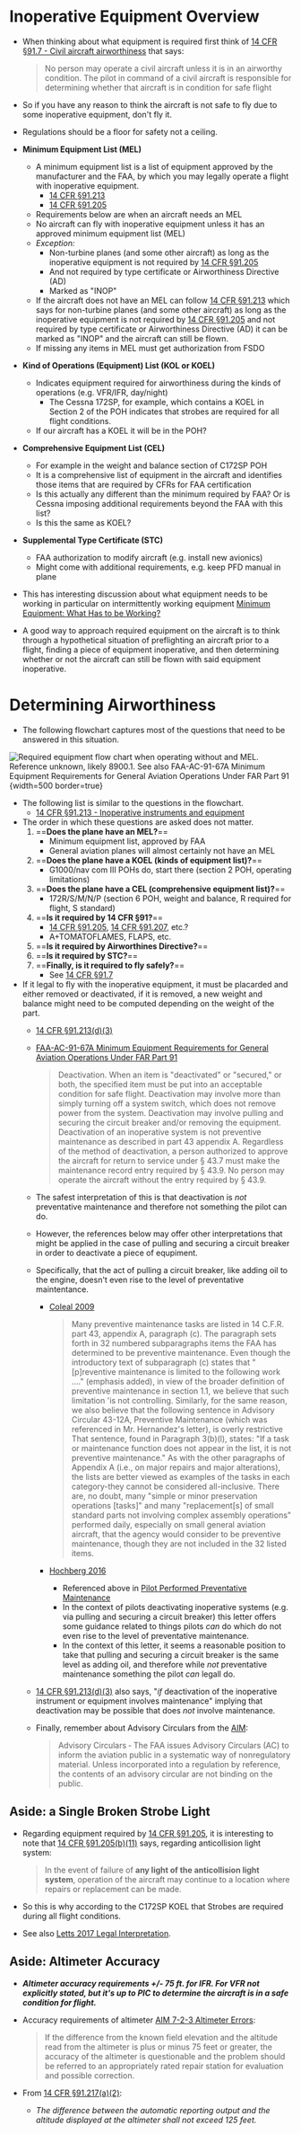 # Inoperative Equipment Overview

* When thinking about what equipment is required first think of [14 CFR &sect;91.7 - Civil aircraft airworthiness](https://www.ecfr.gov/current/title-14/chapter-I/subchapter-F/part-91/subpart-A/section-91.7) that says:

  > No person may operate a civil aircraft unless it is in an airworthy condition. The pilot in command of a civil aircraft is responsible for determining whether that aircraft is in condition for safe flight

* So if you have any reason to think the aircraft is not safe to fly due to some inoperative equipment, don't fly it.
* Regulations should be a floor for safety not a ceiling.

* **Minimum Equipment List (MEL)**
  * A minimum equipment list is a list of equipment approved by the manufacturer and the FAA, by which you may legally operate a flight with inoperative equipment.
    * [14 CFR &sect;91.213](https://www.ecfr.gov/current/title-14/chapter-I/subchapter-F/part-91/subpart-C/section-91.213)
    * [14 CFR &sect;91.205](https://www.ecfr.gov/current/title-14/chapter-I/subchapter-F/part-91/subpart-C/section-91.205)
  * Requirements below are when an aircraft needs an MEL
  * No aircraft can fly with inoperative equipment unless it has an approved minimum equipment list (MEL)
  * *Exception:*
    * Non-turbine planes (and some other aircraft) as long as the inoperative equipment is not required by [14 CFR &sect;91.205](https://www.ecfr.gov/current/title-14/chapter-I/subchapter-F/part-91/subpart-C/section-91.205)
    * And not required by type certificate or Airworthiness Directive (AD)
    * Marked as "INOP"
  * If the aircraft does not have an MEL can follow [14 CFR &sect;91.213](https://www.ecfr.gov/current/title-14/chapter-I/subchapter-F/part-91/subpart-C/section-91.213) which says for non-turbine planes (and some other aircraft) as long as the inoperative equipment is not required by [14 CFR &sect;91.205](https://www.ecfr.gov/current/title-14/chapter-I/subchapter-F/part-91/subpart-C/section-91.205) and not required by type certificate or Airworthiness Directive (AD) it can be marked as "INOP" and the aircraft can still be flown.
  * If missing any items in MEL must get authorization from FSDO
* **Kind of Operations (Equipment) List (KOL or KOEL)**
  * Indicates equipment required for airworthiness during the kinds of operations (e.g. VFR/IFR, day/night)
    * The Cessna 172SP, for example, which contains a KOEL in Section 2 of the POH indicates that strobes are required for all flight conditions.
  * If our aircraft has a KOEL it will be in the POH?
* **Comprehensive Equipment List (CEL)**
  * For example in the weight and balance section of C172SP POH
  * It is a comprehensive list of equipment in the aircraft and identifies those items that are required by CFRs for FAA certification
  * Is this actually any different than the minimum required by FAA? Or is Cessna imposing additional requirements beyond the FAA with this list?
  * Is this the same as KOEL?
* **Supplemental Type Certificate (STC)**
  * FAA authorization to modify aircraft (e.g. install new avionics)
  * Might come with additional requirements, e.g. keep PFD manual in plane
* This has interesting discussion about what equipment needs to be working in particular on intermittently working equipment [Minimum Equipment: What Has to be Working?](https://www.cirruspilots.org/Publications/Articles/minimum-equipment-what-has-to-be-working)
* A good way to approach required equipment on the aircraft is to think through a hypothetical situation of preflighting an aircraft prior to a flight, finding a piece of equipment inoperative, and then determining whether or not the aircraft can still be flown with said equipment inoperative.

# Determining Airworthiness

* The following flowchart captures most of the questions that need to be answered in this situation.

![Required equipment flow chart when operating _without_ and MEL. Reference unknown, likely [8900.1](https://drs.faa.gov/browse/ORDER_8900.1/doctypeDetails). See also [FAA-AC-91-67A Minimum Equipment Requirements for General Aviation Operations Under FAR Part 91](https://www.faa.gov/documentLibrary/media/Advisory_Circular/AC_91-67A.pdf)](/img/minimum-equipment-flow-chart.jpg){width=500 border=true}

* The following list is similar to the questions in the flowchart.
  * [14 CFR &sect;91.213 - Inoperative instruments and equipment](https://www.ecfr.gov/current/title-14/chapter-I/subchapter-F/part-91/subpart-C/section-91.213)
* The order in which these questions are asked does not matter.
  1. ==**Does the plane have an MEL?**==
      * Minimum equipment list, approved by FAA
      * General aviation planes will almost certainly not have an MEL
  2. ==**Does the plane have a KOEL (kinds of equipment list)?**==
      * G1000/nav com III POHs do, start there (section 2 POH, operating limitations)
  3. ==**Does the plane have a CEL (comprehensive equipment list)?**==
      * 172R/S/M/N/P (section 6 POH, weight and balance, R required for flight, S standard)
  4. ==**Is it required by 14 CFR &sect;91?**==
      * [14 CFR &sect;91.205](https://www.ecfr.gov/current/title-14/chapter-I/subchapter-F/part-91/subpart-C/section-91.205), [14 CFR &sect;91.207](https://www.ecfr.gov/current/title-14/chapter-I/subchapter-F/part-91/subpart-C/section-91.207), etc.?
      * A+TOMATOFLAMES, FLAPS, etc.
  5. ==**Is it required by Airworthines Directive?**==
  6. ==**Is it required by STC?**==
  7. ==**Finally, is it required to fly safely?**==
      * See [14 CFR &sect;91.7](https://www.ecfr.gov/current/title-14/chapter-I/subchapter-F/part-91/subpart-A/section-91.7)
* If it legal to fly with the inoperative equipment, it must be placarded and either removed or deactivated, if it is removed, a new weight and balance might need to be computed depending on the weight of the part.
  * [14 CFR &sect;91.213(d)(3)](https://www.ecfr.gov/current/title-14/part-91/section-91.213#p-91.213(d)(3))
  * [FAA-AC-91-67A Minimum Equipment Requirements for General Aviation Operations Under FAR Part 91](https://www.faa.gov/documentLibrary/media/Advisory_Circular/AC_91-67A.pdf)

    > Deactivation. When an item is "deactivated" or "secured," or both, the specified item must be put into an acceptable condition for safe flight. Deactivation may involve more than simply turning off a system switch, which does not remove power from the system. Deactivation may involve pulling and securing the circuit breaker and/or removing the equipment. Deactivation of an inoperative system is not preventive maintenance as described in part 43 appendix A. Regardless of the method of deactivation, a person authorized to approve the aircraft for return to service under &sect; 43.7 must make the maintenance record entry required by &sect; 43.9. No person may operate the aircraft without the entry required by &sect; 43.9.

  * The safest interpretation of this is that deactivation is _not_ preventative maintenance and therefore not something the pilot can do.
  * However, the references below may offer other interpretations that might be applied in the case of pulling and securing a circuit breaker in order to deactivate a piece of equpiment.
  * Specifically, that the act of pulling a circuit breaker, like adding oil to the engine, doesn't even rise to the level of preventative maintentance.
    * [Coleal 2009](https://www.faa.gov/about/office_org/headquarters_offices/agc/practice_areas/regulations/interpretations/Data/interps/2009/Coleal-Bombardier%20Learjet_2009_Legal_Interpretation.pdf)

      > Many preventive maintenance tasks are listed in 14 C.F.R. part 43, appendix A, paragraph (c).
      > The paragraph sets forth in 32 numbered subparagraphs items the FAA has determined to be preventive maintenance.
      > Even though the introductory text of subparagraph (c) states that "[p]reventive maintenance is limited to the following work ...." (emphasis added), in view of the broader definition of preventive maintenance in section 1.1, we believe that such limitation 'is not controlling.
      > Similarly, for the same reason, we also believe that the following sentence in Advisory Circular 43-12A, Preventive Maintenance (which was referenced in Mr. Hernandez's letter), is overly restrictive
      > That sentence, found in Paragraph 3(b)(l), states: "If a task or maintenance function does not appear in the list, it is not preventive maintenance."
      > As with the other paragraphs of Appendix A (i.e., on major repairs and major alterations), the lists are better viewed as examples of the tasks in each category-they cannot be considered all-inclusive.
      > There are, no doubt, many "simple or minor preservation operations [tasks]" and many "replacement[s] of small standard parts not involving complex assembly operations" performed daily, especially on small general aviation aircraft, that the agency would consider to be preventive maintenance, though they are not included in the 32 listed items.

    * [Hochberg 2016](https://www.faa.gov/about/office_org/headquarters_offices/agc/practice_areas/regulations/interpretations/Data/interps/2016/Hochberg_2016_Legal_Interpretation.pdf)
      * Referenced above in [Pilot Performed Preventative Maintenance](/cfi/preflight-prep/airworthiness#pilot-performed-preventive-maintenance)
      * In the context of pilots deactivating inoperative systems (e.g. via pulling and securing a circuit breaker) this letter offers some guidance related to things pilots _can_ do which do not even rise to the level of preventative maintenance.
      * In the context of this letter, it seems a reasonable position to take that pulling and securing a circuit breaker is the same level as adding oil, and therefore while _not_ preventative maintenance something the pilot _can_ legall do.
  * [14 CFR &sect;91.213(d)(3)](https://www.ecfr.gov/current/title-14/part-91/section-91.213#p-91.213(d)(3)) also says, "_if_ deactivation of the inoperative instrument or equipment involves maintenance" implying that deactivation may be possible that does _not_ involve maintenance.
  * Finally, remember about Advisory Circulars from the [AIM](https://www.faa.gov/air_traffic/publications/atpubs/aim_html/chap0_cfr.html):

    > Advisory Circulars ‐ The FAA issues Advisory Circulars (AC) to inform the aviation public in a systematic way of nonregulatory material. Unless incorporated into a regulation by reference, the contents of an advisory circular are not binding on the public.

## Aside: a Single Broken Strobe Light

* Regarding equipment required by [14 CFR &sect;91.205](https://www.ecfr.gov/current/title-14/chapter-I/subchapter-F/part-91/subpart-C/section-91.205), it is interesting to note that [14 CFR &sect;91.205(b)(11)](https://www.ecfr.gov/current/title-14/chapter-I/subchapter-F/part-91/subpart-C/section-91.205#p-91.205(b)(11)) says, regarding anticollision light system:

  > In the event of failure of **any light of the anticollision light system**, operation of the aircraft may continue to a location where repairs or replacement can be made.

* So this is why according to the C172SP KOEL that Strobes are required during all flight conditions.
* See also [Letts 2017 Legal Interpretation](https://www.faa.gov/about/office_org/headquarters_offices/agc/practice_areas/regulations/interpretations/Data/interps/2017/Letts_2017_Legal_Interpretation.pdf).

## Aside: Altimeter Accuracy

* ***Altimeter accuracy requirements +/- 75 ft. for IFR. For VFR not explicitly stated, but it's up to PIC to determine the aircraft is in a safe condition for flight.***
* Accuracy requirements of altimeter [AIM 7-2-3 Altimeter Errors](https://www.faa.gov/air_traffic/publications/atpubs/aim_html/chap7_section_2.html#$paragraph7-2-3):

  > If the difference from the known field elevation and the altitude read from the altimeter is plus or minus 75 feet or greater, the accuracy of the altimeter is questionable and the problem should be referred to an appropriately rated repair station for evaluation and possible correction.

* From [14 CFR &sect;91.217(a)(2)](https://www.ecfr.gov/current/title-14/chapter-I/subchapter-F/part-91/subpart-C/section-91.217):
  * *The difference between the automatic reporting output and the altitude displayed at the altimeter shall not exceed 125 feet.*
